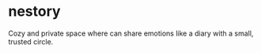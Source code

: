 # nestory
Cozy and private space where can share emotions like a diary with a small, trusted circle.
